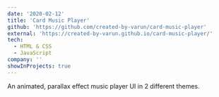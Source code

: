 ```yaml
---
date: '2020-02-12'
title: 'Card Music Player'
github: 'https://github.com/created-by-varun/card-music-player'
external: 'https://created-by-varun.github.io/card-music-player/'
tech:
  - HTML & CSS
  - JavaScript
company: ''
showInProjects: true
---
```


An animated, parallax effect music player UI in 2 different themes.
